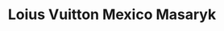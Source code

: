---
title: "Loius Vuitton Mexico Masaryk"
url: /ciudad-de-mexico/loius-vuitton-mexico-masaryk/
shop: Kleidung
---